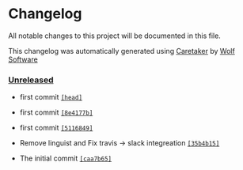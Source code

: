 # Changelog

All notable changes to this project will be documented in this file.


This changelog was automatically generated using [Caretaker](https://github.com/DevelopersToolbox/caretaker) by [Wolf Software](https://github.com/WolfSoftware)

### [Unreleased](https://github.com/DockerToolbox/tfenv/compare/v0.1.0...HEAD)

- first commit [`[head]`](https://github.com/DockerToolbox/tfenv/commit/)

- first commit [`[8e4177b]`](https://github.com/DockerToolbox/tfenv/commit/8e4177b41ecefbb4306fedc349353b91041e04a5)

- first commit [`[5116849]`](https://github.com/DockerToolbox/tfenv/commit/5116849a11d280a20f847f9e31699b4bd8b70857)

- Remove linguist and Fix travis -> slack integreation [`[35b4b15]`](https://github.com/DockerToolbox/tfenv/commit/35b4b15951a7706e555e131543d26c444900e368)

- The initial commit [`[caa7b65]`](https://github.com/DockerToolbox/tfenv/commit/caa7b65ffbcd7f0253028a223e497bb70b4d7c26)

